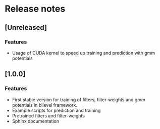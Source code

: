 # Release notes

## [Unreleased]

### Features

- Usage of CUDA kernel to speed up training and prediction with gmm potentials

## [1.0.0]

### Features

- First stable version for training of filters, filter-weights and gmm potentials in bilevel
framework. 
- Example scripts for prediction and training
- Pretrained filters and filter-weights
- Sphinx documentation
